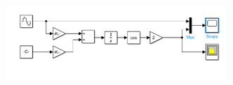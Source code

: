 ![Alt text](https://github.com/hanif1002/Departmental-Project/blob/main/Analog%20Communications/fm%20modulation.png)

